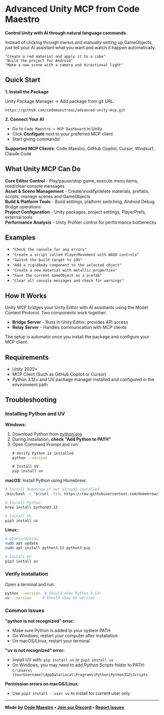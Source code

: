 # Advanced Unity MCP from Code Maestro

**Control Unity with AI through natural language commands.**

Instead of clicking through menus and manually setting up GameObjects, just tell your AI assistant what you want and watch it happen automatically.

```
"Create a red material and apply it to a cube"
"Build the project for Android" 
"Make a new scene with a camera and directional light"
```

## Quick Start

**1. Install the Package**

Unity Package Manager → Add package from git URL:
```
https://github.com/codemaestroai/advanced-unity-mcp.git
```

**2. Connect Your AI**
- Go to `Code Maestro > MCP Dashboard` in Unity
- Click **Configure** next to your preferred MCP client
- Start giving commands!

**Supported MCP Clients:** Code Maestro, GitHub Copilot, Cursor, Windsurf, Claude Code

## What Unity MCP Can Do

**Core Editor Control** - Play/pause/stop game, execute menu items, read/clear console messages  
**Asset & Scene Management** - Create/modify/delete materials, prefabs, scripts, manage scenes and GameObjects  
**Build & Platform Tools** - Build settings, platform switching, Android Debug Bridge operations  
**Project Configuration** - Unity packages, project settings, PlayerPrefs, external tools  
**Performance Analysis** - Unity Profiler control for performance bottlenecks  

## Examples

- `"Check the console for any errors"`
- `"Create a script called PlayerMovement with WASD controls"`
- `"Switch the build target to iOS"`
- `"Add a rigidbody component to the selected object"`
- `"Create a new material with metallic properties"`
- `"Save the current GameObject as a prefab"`
- `"Clear all console messages and check for warnings"`

## How It Works

Unity MCP bridges your Unity Editor with AI assistants using the Model Context Protocol. Two components work together:

- **Bridge Server** - Runs in Unity Editor, provides API access
- **Relay Server** - Handles communication with MCP clients

The setup is automatic once you install the package and configure your MCP client.

## Requirements

- Unity 2022+
- MCP Client (Such as GitHub Copilot or Cursor)
- Python 3.12+ and UV package manager installed and configured in the environment path

## Troubleshooting

### Installing Python and UV

**Windows:**
1. Download Python from [python.org](https://www.python.org/downloads/)
2. During installation, **check "Add Python to PATH"**
3. Open Command Prompt and run:
   ```cmd
   # Verify Python is installed
   python --version
   
   # Install UV
   pip install uv
   ```

**macOS:**
Install Python using Homebrew:
   ```bash
   # Install Homebrew if not already installed
   /bin/bash -c "$(curl -fsSL https://raw.githubusercontent.com/Homebrew/install/HEAD/install.sh)"
   
   # Install Python
   brew install python@3.12
   
   # Install UV
   pip3 install uv
   ```

**Linux:**
```bash
# Ubuntu/Debian
sudo apt update
sudo apt install python3.12 python3-pip

# Install UV
pip3 install uv
```

### Verify Installation
Open a terminal and run:
```bash
python --version  # Should show Python 3.12+
uv --version     # Should show UV version
```

### Common Issues

**"python is not recognized" error:**
- Make sure Python is added to your system PATH
- On Windows, restart your computer after installation
- On macOS/Linux, restart your terminal

**"uv is not recognized" error:**
- Install UV with: `pip install uv` or `pip3 install uv`
- On Windows, you may need to add Python Scripts folder to PATH:
  `C:\Users\[YourUsername]\AppData\Local\Programs\Python\Python312\Scripts`

**Permission errors on macOS/Linux:**
- Use `pip3 install --user uv` to install for current user only

---

**Made by [Code Maestro](https://www.code-maestro.com) • [Join our Discord](https://discord.gg/bsFRAqATXz) • [Report Issues](https://github.com/codemaestroai/advanced-unity-mcp/issues)**
